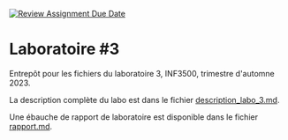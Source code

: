[![Review Assignment Due Date](https://classroom.github.com/assets/deadline-readme-button-24ddc0f5d75046c5622901739e7c5dd533143b0c8e959d652212380cedb1ea36.svg)](https://classroom.github.com/a/xvQLf4-z)
# Laboratoire #3

Entrepôt pour les fichiers du laboratoire 3, INF3500, trimestre d'automne 2023.

La description complète du labo est dans le fichier [description_labo_3.md](description_labo_3.md).

Une ébauche de rapport de laboratoire est disponible dans le fichier [rapport.md](rapport.md).
